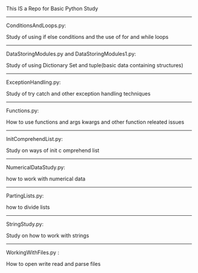 This IS a Repo for Basic Python Study 
_____________________________

ConditionsAndLoops.py:

Study of using if else conditions and the use of for and while loops

_____________________________

DataStoringModules.py and DataStoringModules1.py:


Study of using  Dictionary Set and tuple(basic data containing structures)




_____________________________
ExceptionHandling.py:

Study of try catch and other exception handling techniques


__________________

Functions.py:

How to use functions and args kwargs and other function releated issues


________________


InitComprehendList.py:

Study on ways of init c omprehend list



___________________

NumericalDataStudy.py:

how to work with numerical data



_________________
PartingLists.py:

how to divide lists


________________

StringStudy.py:

Study on how to work with strings



_____________________
WorkingWithFiles.py :

How to open write read and parse files

